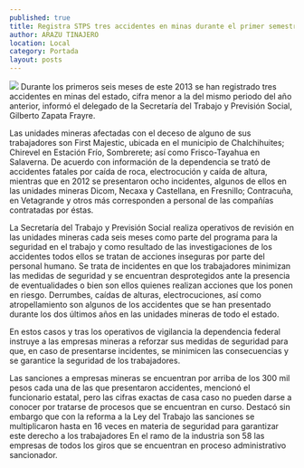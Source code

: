 ```yaml
---
published: true
title: Registra STPS tres accidentes en minas durante el primer semestre de 2013
author: ARAZU TINAJERO
location: Local
category: Portada
layout: posts
---
```


![](http://i.imgur.com/LsdLe5Pm.jpg)
Durante los primeros seis meses de este 2013 se han registrado tres accidentes en minas del estado, cifra menor a la del mismo periodo del año anterior, informó el delegado de la Secretaría del Trabajo y Previsión Social, Gilberto Zapata Frayre.

Las unidades mineras afectadas con el deceso de alguno de sus trabajadores son First Majestic, ubicada en el municipio de Chalchihuites; Chirevel en Estación Frío, Sombrerete; así como Frisco-Tayahua en Salaverna.
De acuerdo con información de la dependencia se trató de accidentes fatales por caída de roca, electrocución y caída de altura, mientras que en 2012 se presentaron ocho incidentes, algunos de ellos en las unidades mineras Dicom, Necaxa y Castellana, en Fresnillo; Contracuña, en Vetagrande y otros más corresponden a personal de las compañías contratadas por éstas.

La Secretaría del Trabajo y Previsión Social realiza operativos de revisión en las unidades mineras cada seis meses como parte del programa para la seguridad en el trabajo y como resultado de las investigaciones de los accidentes todos ellos se tratan de acciones inseguras por parte del personal humano.
Se trata de incidentes en que los trabajadores minimizan las medidas de seguridad y se encuentran desprotegidos ante la presencia de eventualidades o bien son ellos quienes realizan acciones que los ponen en riesgo.
Derrumbes, caídas de alturas, electrocuciones, así como atropellamiento son algunos de los accidentes que se han presentado durante los dos últimos años en las unidades mineras de todo el estado.

En estos casos y tras los operativos de vigilancia la dependencia federal instruye a las empresas mineras a reforzar sus medidas de seguridad para que, en caso de presentarse incidentes, se minimicen las consecuencias y se garantice la seguridad de los trabajadores.

Las sanciones a empresas mineras se encuentran por arriba de los 300 mil pesos cada una de las que presentaron accidentes, mencionó el funcionario estatal, pero las cifras exactas de casa caso no pueden darse a conocer por tratarse de procesos que se encuentran en curso.
Destacó sin embargo que con la reforma a la Ley del Trabajo las sanciones se multiplicaron hasta en 16 veces en materia de seguridad para garantizar este derecho a los trabajadores
En el ramo de la industria son 58 las empresas de todos los giros que se encuentran en proceso administrativo sancionador. 
